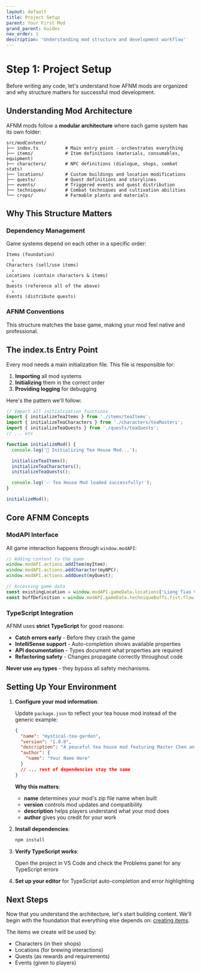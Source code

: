 ```yaml
---
layout: default
title: Project Setup
parent: Your First Mod
grand_parent: Guides
nav_order: 1
description: 'Understanding mod structure and development workflow'
---
```


# Step 1: Project Setup

Before writing any code, let's understand how AFNM mods are organized and why structure matters for successful mod development.

## Understanding Mod Architecture

AFNM mods follow a **modular architecture** where each game system has its own folder:

```
src/modContent/
├── index.ts          # Main entry point - orchestrates everything
├── items/            # Item definitions (materials, consumables, equipment)
├── characters/       # NPC definitions (dialogue, shops, combat stats)
├── locations/        # Custom buildings and location modifications
├── quests/           # Quest definitions and storylines
├── events/           # Triggered events and quest distribution
├── techniques/       # Combat techniques and cultivation abilities
└── crops/            # Farmable plants and materials
```

## Why This Structure Matters

### Dependency Management

Game systems depend on each other in a specific order:

```
Items (foundation)
  ↓
Characters (sell/use items)
  ↓
Locations (contain characters & items)
  ↓
Quests (reference all of the above)
  ↓
Events (distribute quests)
```

### AFNM Conventions

This structure matches the base game, making your mod feel native and professional.

## The index.ts Entry Point

Every mod needs a main initialization file. This file is responsible for:

1. **Importing** all mod systems
2. **Initializing** them in the correct order
3. **Providing logging** for debugging

Here's the pattern we'll follow:

```typescript
// Import all initialization functions
import { initializeTeaItems } from './items/teaItems';
import { initializeTeaCharacters } from './characters/teaMasters';
import { initializeTeaQuests } from './quests/teaQuests';
// ... etc

function initializeMod() {
  console.log('🍵 Initializing Tea House Mod...');

  initializeTeaItems();
  initializeTeaCharacters();
  initializeTeaQuests();

  console.log('✅ Tea House Mod loaded successfully!');
}

initializeMod();
```

## Core AFNM Concepts

### ModAPI Interface

All game interaction happens through `window.modAPI`:

```typescript
// Adding content to the game
window.modAPI.actions.addItem(myItem);
window.modAPI.actions.addCharacter(myNPC);
window.modAPI.actions.addQuest(myQuest);

// Accessing game data
const existingLocation = window.modAPI.gameData.locations['Liang Tiao Village'];
const buffDefinition = window.modAPI.gameData.techniqueBuffs.fist.flow;
```

### TypeScript Integration

AFNM uses **strict TypeScript** for good reasons:

- **Catch errors early** - Before they crash the game
- **IntelliSense support** - Auto-completion shows available properties
- **API documentation** - Types document what properties are required
- **Refactoring safety** - Changes propagate correctly throughout code

**Never use `any` types** - they bypass all safety mechanisms.

## Setting Up Your Environment

1. **Configure your mod information**:

   Update `package.json` to reflect your tea house mod instead of the generic example:

   ```json
   {
     "name": "mystical-tea-garden",
     "version": "1.0.0",
     "description": "A peaceful tea house mod featuring Master Chen and spiritual tea cultivation",
     "author": {
       "name": "Your Name Here"
     }
     // ... rest of dependencies stay the same
   }
   ```

   **Why this matters**:

   - **name** determines your mod's zip file name when built
   - **version** controls mod updates and compatibility
   - **description** helps players understand what your mod does
   - **author** gives you credit for your work

2. **Install dependencies**:

   ```bash
   npm install
   ```

3. **Verify TypeScript works**:

   Open the project in VS Code and check the Problems panel for any TypeScript errors

4. **Set up your editor** for TypeScript auto-completion and error highlighting

## Next Steps

Now that you understand the architecture, let's start building content. We'll begin with the foundation that everything else depends on: [creating items](02-creating-items.md).

The items we create will be used by:

- Characters (in their shops)
- Locations (for brewing interactions)
- Quests (as rewards and requirements)
- Events (given to players)
